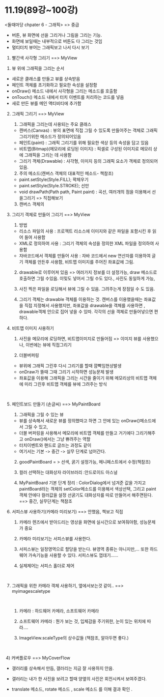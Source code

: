 # 11.19(89강~100강)

<둘때마당 chpater 6 - 그래픽>  => 중급

- 버튼, 뷰 화면에 선을 그리거나 그림을 그리는 기능.
- 화면에 보일때는 내부적으로 버튼도 다 그리는 것임
- 멀티터치 뷰어는 그래픽보고 나서 다시 보기

1.  빨간색 사각형 그리기  ==> MyView

   1) 뷰 위에 그래픽을 그리는 순서

   - 새로운 클래스를 만들고 뷰를 상속받음
   - 페인트 객체를 초기화하고 필요한 속성을 설정함
   - onDraw() 메소드 내에서 사각형을 그리는 메소드를 호출함
   - onTouch() 메소드 내에서 터치 이벤트를 처리하는 코드를 넣음
   - 새로 만든 뷰를 메인 액티비티에 추가함

2. 그래픽 그리기 ==> MyView

   1) 그래픽을 그리는데 사용되는 주요 클래스

   - 캔버스(Canvas) : 뷰의 표면에 직접 그릴 수 있도록 만들어주는 객체로 그래픽 그리기위한 메소드가 정의되어있음
   - 페인트(paint) : 그래픽 그리기를 위해 필요한 색상 등의 속성을 담고 있음
   - 비트맵(Bitmap)(메모리에 로딩된 이미지) : 픽셀로 구성된 이미지로 메모리 상에 그래픽을 그리는 데 사용함
   - 그리기 객체(Drawable) : 사각형, 이미지 등의 그래픽 요소가 객체로 정의되어 있음.

   2)  주의 메소드(캔버스 객체의 대표적인 메소드- 책참조)

   - paint.setStyle(Style.FILL); 꽉체우기
   - paint.setStyle(Style.STROKE); 선만
   - void drawPath(Path path, Paint paint) : 곡선, 여러개의 점을 이용해서 선을그리기 => 직접해보기

   3) 캔버스 객체의 

3. 그리기 객체로 만들어 그리기    ==> MyView

   1)  방법

   - 리소스 파일의 사용 : 프로젝트 리소스에 이미지와 같은 파일을 포함시킨 후 읽어 들여 사용함
   - XML로 정의하여 사용 : 그리기 객체의 속성을 정의한 XML 파일을 정의하여 사용함
   - 자바코드에서 객체를 만들어 사용 : 자바 코드에서 new 연산자를 이용하여 글기 객체를 만든후 사용함, 비트맵 이미지를 주어진 좌표값에 그림.

   2) drawable로 이루어져 있음 => 여러가지 정보를 더 설정가능, draw 메소드로 호출하면 그릴 수있음. 이밎도 넣어서 그릴 수도 있다., 사진도 동일하게 가능, 

   3) 사진 찍은 파일을 로딩해서 뷰에 그릴 수 있음. 그려주는게 장점일 수 도 있음.

   4) 그리기 객체는 drawable 객체를 이용하는 것.  캔버스를 이용했을때는 좌표값을 직접 지정해서 사용했지만,  좌표값을 drawable을 객체를 사용하면 , drawable객체 안으로 집어 넣을 수 있따. 각각의 선을 객체로 만들어넣으면 편하다.	

4. 비트맵 이미지 사용하기

   1) 사진을 메모리에 로딩하면, 비트맵이미지로 만들어짐 => 이미지 뷰를 사용했으나, 이번에는 뷰에 직접그리기

   2) 더블버퍼링 

   - 뷰위에 그래픽 그린후 다시 그리기를 할때 깜빡임현상발생
   - onDraw가 뜰때 그때 그리기 시작하면 성능문제 발생 
   - 좌표값을 이용해 그래픽을 그리는 시간을 줄이기 위해 메모리상의 비트맵 객체에 미리 그린후 비트맵 객체를 뷰에 그려주는 방식 

   ​

5. 페인트보드 만들기 (손글씨) ==>  MyPaintBoard 

   1) 그래픽을 그릴 수 있는 뷰

   - 뷰를 상속해서 새로운 뷰를 정의했따고 하면 그 안에 있는 onDraw()메소드에서 그릴 수 있고, 
   - 더블 버퍼링을 사용해서 메모리에 비트맵 객체를 만들고 거기에다 그리기해주고  onDraw()에서는 그냥 쀼려주는 역할 
   - 터치이벤트와 핸드로 글쓰는 과정도 같이
   - 여기서는 기본 -> 중간 -> 실무 단계로 넘어간다.

   2) goodPaintBoard = > 선색, 굵기 설정가능, 메니페스트에서 수정(책참조)

   3) 컬러 선택하는 대화상자 라이브러리  :안드로이드 아스널

   4) MyPaintBoard 기본 단계 정리 : ColorDialog에서 넘겨준 값을 가지고 paintBoard라는 객체의 setColor메소드를 이용해서 색상선택,  그리고 paint 객체 안에다 컬러값을 설정 선굵기도 대화상자를 따로 만들어서 해주면된다. ==> 중간, 실무단계는 책참조

     

6. 서피스뷰 사용하기(카메라 미리보기) ==> 안했음, 책보고 직접

   1) 카메라 렌즈에서 받아드리는 영상을 화면에 실시간으로 보여줘야함, 성능문제가 중요

   2)  카메라 미리보기는 서피스뷰를 사용한다. 

   3) 서피스뷰는 일정영역으로 할당을 받는다. 뷰영역 종류는 아니지만,... 또한 하드웨어 가속기능을 사용할 수 있다. 서피스뷰도 껍데기......

   4) 실제제어는 서피스 홀더로 제어

   ​

7. 그래픽을 위한 카메라 객체 사용하기, 옆에서보는것 같이.. ==> myimagescaletype

   ​

   1) 카메라 : 하드웨어 카메라, 소프트웨어 카메라 

   2) 소프트웨어 카메라 : 뭔가 보는 것, 입체감을 주기위한, 눈이 있는 위치에 따라....

   3) ImageView.scaleType의 상수값들 (책참조, 알아두면 좋다.)

​     

​       4)  커버플로우 ==> MyCoverFlow

- 갤러리를 상속해서 만듬, 갤러리는 지금 잘 사용하지 안음.  

- 갤러리는 내가 한 사진을 보려고 할때 양옆의 사진은 회전시켜서 보여주겠다. 

- translate 메소드, rotate 메소드 , scale 메소드 를 이해 결과 확인 .

  ​